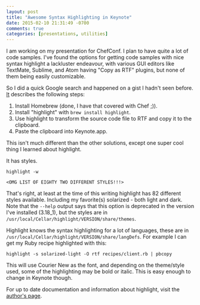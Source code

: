 ```yaml
---
layout: post
title: "Awesome Syntax Highlighting in Keynote"
date: 2015-02-10 21:31:49 -0700
comments: true
categories: [presentations, utilities]
---
```


I am working on my presentation for ChefConf. I plan to have quite a lot of code samples. I've found the options for getting code samples with nice syntax highlight a lackluster endeavour, with various GUI editors like TextMate, Sublime, and Atom having "Copy as RTF" plugins, but none of them being easily customizable.

So I did a quick Google search and happened on a gist I hadn't seen before. [It](https://gist.github.com/jimbojsb/1630790) describes the following steps:

1. Install Homebrew (done, I have that covered with Chef ;)).
1. Install "highlight" with `brew install highlight`.
1. Use highlight to transform the source code file to RTF and copy it to the clipboard.
1. Paste the clipboard into Keynote.app.

This isn't much different than the other solutions, except one super cool thing I learned about highlight.

It has styles.

```
highlight -w

<OMG LIST OF EIGHTY TWO DIFFERENT STYLES!!!>
```

That's right, at least at the time of this writing highlight has 82 different styles available. Including my favorite(s) solarized - both light and dark. Note that the `--help` output says that this option is deprecated in the version I've installed (3.18_1), but the styles are in `/usr/local/Cellar/highlight/VERSION/share/themes`.

Highlight knows the syntax highlighting for a lot of languages, these are in `/usr/local/Cellar/highlight/VERSION/share/langDefs`. For example I can get my Ruby recipe highlighted with this:

```
highlight -s solarized-light -O rtf recipes/client.rb | pbcopy
```

This will use Courier New as the font, and depending on the theme/style used, some of the highlighting may be bold or italic. This is easy enough to change in Keynote though.

For up to date documentation and information about highlight, visit the [author's page](http://www.andre-simon.de/doku/highlight/en/highlight.php).
